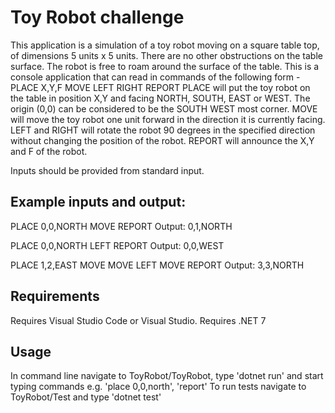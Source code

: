 # Toy Robot challenge

This application is a simulation of a toy robot moving on a square table top, of dimensions 5 units x 5 units. There are no
other obstructions on the table surface. The robot is free to roam around the surface of the table.
This is a console application that can read in commands of the following form -
PLACE X,Y,F
MOVE
LEFT
RIGHT
REPORT
PLACE will put the toy robot on the table in position X,Y and facing NORTH, SOUTH, EAST or WEST. The origin (0,0)
can be considered to be the SOUTH WEST most corner. MOVE will move the toy robot one unit forward in the direction it is currently facing.
LEFT and RIGHT will rotate the robot 90 degrees in the specified direction without changing the position of the 
robot. REPORT will announce the X,Y and F of the robot.

Inputs should be provided from standard input. 

## Example inputs and output:

PLACE 0,0,NORTH
MOVE
REPORT
Output: 0,1,NORTH

PLACE 0,0,NORTH
LEFT
REPORT
Output: 0,0,WEST

PLACE 1,2,EAST
MOVE
MOVE
LEFT
MOVE
REPORT
Output: 3,3,NORTH

## Requirements

Requires Visual Studio Code or Visual Studio.
Requires .NET 7

## Usage

In command line navigate to ToyRobot/ToyRobot, type 'dotnet run' and start typing commands e.g. 'place 0,0,north', 'report'
To run tests navigate to ToyRobot/Test and type 'dotnet test'



